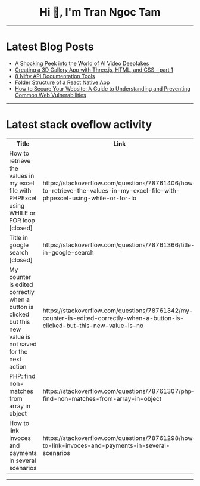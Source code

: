 <h1 align="center">Hi 👋, I'm Tran Ngoc Tam</h1>

---

# Latest Blog Posts 
<!-- BLOG-POST-LIST:START -->
- [A Shocking Peek into the World of AI Video Deepfakes](https://dev.to/chibueze_onyekpere_67fb16/a-shocking-peek-into-the-world-of-ai-video-deepfakes-325o)
- [Creating a 3D Gallery App with Three.js, HTML, and CSS - part 1](https://dev.to/aliozzaim/creating-a-3d-gallery-app-with-threejs-html-and-css-part-1-2gcf)
- [8 Nifty API Documentation Tools](https://dev.to/irhose/8-nifty-api-documentation-tools-3f33)
- [Folder Structure of a React Native App](https://dev.to/wafa_bergaoui/folder-structure-of-a-react-native-app-3m44)
- [How to Secure Your Website: A Guide to Understanding and Preventing Common Web Vulnerabilities](https://dev.to/koolkamalkishor/how-to-secure-your-website-a-guide-to-understanding-and-preventing-common-web-vulnerabilities-1nkh)
<!-- BLOG-POST-LIST:END -->

---

# Latest stack oveflow activity
<table>
  <tr><th>Title</th><th>Link</th></tr>
  <!-- STACKOVERFLOW:START --><tr><td>How to retrieve the values ​in my excel file with PHPExcel using WHILE or FOR loop [closed]</td><td>https://stackoverflow.com/questions/78761406/how-to-retrieve-the-values-in-my-excel-file-with-phpexcel-using-while-or-for-lo</td></tr><tr><td>Title in google search [closed]</td><td>https://stackoverflow.com/questions/78761366/title-in-google-search</td></tr><tr><td>My counter is edited correctly when a button is clicked but this new value is not saved for the next action</td><td>https://stackoverflow.com/questions/78761342/my-counter-is-edited-correctly-when-a-button-is-clicked-but-this-new-value-is-no</td></tr><tr><td>PHP: find non-matches from array in object</td><td>https://stackoverflow.com/questions/78761307/php-find-non-matches-from-array-in-object</td></tr><tr><td>How to link invoces and payments in several scenarios</td><td>https://stackoverflow.com/questions/78761298/how-to-link-invoces-and-payments-in-several-scenarios</td></tr><!-- STACKOVERFLOW:END -->
</table>

---


